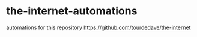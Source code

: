 # the-internet-automations
automations for this repository https://github.com/tourdedave/the-internet
